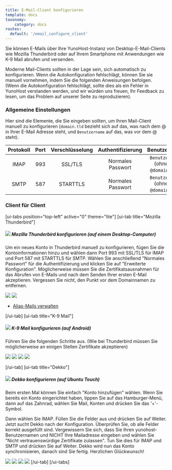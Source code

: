 ```yaml
---
title: E-Mail-Client konfigurieren
template: docs
taxonomy:
    category: docs
routes:
  default: '/email_configure_client'
---
```


Sie können E-Mails über Ihre YunoHost-Instanz von Desktop-E-Mail-Clients wie Mozilla Thunderbird oder auf Ihrem Smartphone mit Anwendungen wie K-9 Mail abrufen und versenden.

Moderne Mail-Clients sollten in der Lage sein, sich automatisch zu konfigurieren. Wenn die Autokonfiguration fehlschlägt, können Sie sie manuell vornehmen, indem Sie die folgenden Anweisungen befolgen. (Wenn die Autokonfiguration fehlschlägt, sollte dies als ein Fehler in YunoHost verstanden werden, und wir würden uns freuen, Ihr Feedback zu lesen, um das Problem auf unserer Seite zu reproduzieren).

### Allgemeine Einstellungen

Hier sind die Elemente, die Sie eingeben sollten, um Ihren Mail-Client manuell zu konfigurieren (`domain.tld` bezieht sich auf das, was nach dem @ in Ihrer E-Mail Adresse steht, und `Benutzername` auf das, was vor dem @ steht).

| Protokoll | Port | Verschlüsselung | Authentifizierung | Benutzername |
| :--:     | :-:  | :--:       | :--:            | :--:                                   |
| IMAP | 993 | SSL/TLS | Normales Passwort | `Benutzername` (ohne die `@domain.tld`) |
| SMTP | 587 | STARTTLS | Normales Passwort | `Benutzername` (ohne die `@domain.tld`) |

### Client für Client

[ui-tabs position="top-left" active="0" theme="lite"]
[ui-tab title="Mozilla Thunderbird"]

##### ![](image://thunderbird.png?resize=50&classes=inline) Mozilla Thunderbird konfigurieren (auf einem Desktop-Computer)

Um ein neues Konto in Thunderbird manuell zu konfigurieren, fügen Sie die Kontoinformationen hinzu und wählen dann Port 993 mit SSL/TLS für IMAP und Port 587 mit STARTTLS für SMTP. Wählen Sie anschließend "Normales Passwort" für die Authentifizierung und klicken Sie auf "Erweiterte Konfiguration". Möglicherweise müssen Sie die Zertifikatsausnahmen für das Abrufen von E-Mails und nach dem Senden Ihrer ersten E-Mail akzeptieren. Vergessen Sie nicht, den Punkt vor dem Domainnamen zu entfernen.

![](image://thunderbird_config_1.png?resize=900)
![](image://thunderbird_config_2.png?resize=900)

* [Alias-Mails verwalten](https://support.mozilla.org/de/kb/configuring-email-aliases)

[/ui-tab]
[ui-tab title="K-9 Mail"]

##### ![](image://k9mail.png?resize=50&classes=inline) K-9 Mail konfigurieren (auf Android)

Führen Sie die folgenden Schritte aus. (Wie bei Thunderbird müssen Sie möglicherweise an einigen Stellen Zertifikate akzeptieren)

![](image://k9mail_config_1.png?resize=280&classes=inline)
![](image://k9mail_config_2.png?resize=280&classes=inline)
![](image://k9mail_config_3.png?resize=280&classes=inline)
![](image://k9mail_config_4.png?resize=280&classes=inline)

[/ui-tab]
[ui-tab title="Dekko"]

##### ![](image://dekko-app.png?resize=50&classes=inline) Dekko konfigurieren (auf Ubuntu Touch)

Beim ersten Mal können Sie einfach "Konto hinzufügen" wählen. Wenn Sie bereits ein Konto eingerichtet haben, tippen Sie auf das Hamburger-Menü, dann auf das Zahnrad, wählen Sie Mail, Konten und drücken Sie das '+'-Symbol.

Dann wählen Sie IMAP. Füllen Sie die Felder aus und drücken Sie auf Weiter. Jetzt sucht Dekko nach der Konfiguration. Überprüfen Sie, ob alle Felder korrekt ausgefüllt sind. Vergewissern Sie sich, dass Sie Ihren yunohost-Benutzernamen und NICHT Ihre Mailadresse eingeben und wählen Sie "Nicht vertrauenswürdige Zertifikate zulassen". Tun Sie dies für IMAP und SMTP und drücken Sie auf Weiter. Dekko wird nun das Konto synchronisieren, danach sind Sie fertig. Herzlichen Glückwunsch!

![](image://dekko_config_1.png?resize=280&classes=inline)
![](image://dekko_config_2.png?resize=280&classes=inline)
![](image://dekko_config_3.png?resize=280&classes=inline)
![](image://dekko_config_4.png?resize=280&classes=inline)
[/ui-tab]
[/ui-tabs]
